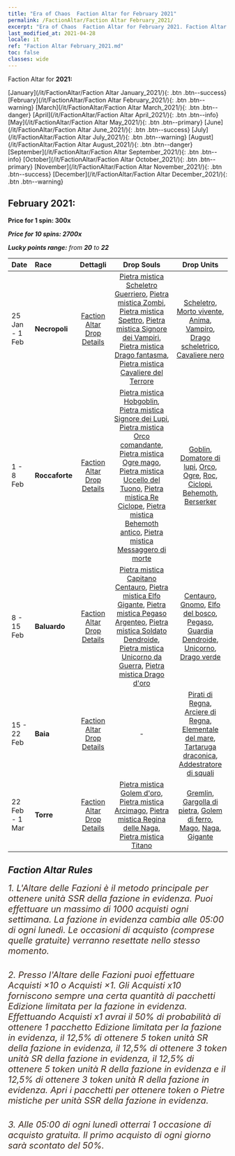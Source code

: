 ```yaml
---
title: "Era of Chaos  Faction Altar for February 2021"
permalink: /FactionAltar/Faction Altar February_2021/
excerpt: "Era of Chaos  Faction Altar for February 2021. Faction Altar is the primary method for obtaining SSR units from the popular faction. Limited to 1,000 purchases each week. The popular faction changes at 05:00 every Monday. Purchase attempts and free purchase attempts will also reset then."
last_modified_at: 2021-04-28
locale: it
ref: "Faction Altar February_2021.md"
toc: false
classes: wide
---
```


  Faction Altar for **2021:**

  [January](/it/FactionAltar/Faction Altar January_2021/){: .btn .btn--success} [February](/it/FactionAltar/Faction Altar February_2021/){: .btn .btn--warning} [March](/it/FactionAltar/Faction Altar March_2021/){: .btn .btn--danger} [April](/it/FactionAltar/Faction Altar April_2021/){: .btn .btn--info} [May](/it/FactionAltar/Faction Altar May_2021/){: .btn .btn--primary} [June](/it/FactionAltar/Faction Altar June_2021/){: .btn .btn--success} [July](/it/FactionAltar/Faction Altar July_2021/){: .btn .btn--warning} [August](/it/FactionAltar/Faction Altar August_2021/){: .btn .btn--danger} [September](/it/FactionAltar/Faction Altar September_2021/){: .btn .btn--info} [October](/it/FactionAltar/Faction Altar October_2021/){: .btn .btn--primary} [November](/it/FactionAltar/Faction Altar November_2021/){: .btn .btn--success} [December](/it/FactionAltar/Faction Altar December_2021/){: .btn .btn--warning} 

## February 2021:

  **Price for 1 spin: 300x** <i class="fas fa-gem"/>

  **Price for 10 spins: 2700x** <i class="fas fa-gem"/>

  **Lucky points range:** from **20** to **22**

  |    Date    |  Race  |  Dettagli  |   Drop Souls   | Drop Units |
  |:-----------|:-------|:---------:|:--------------:|:----------:|
  | 25 Jan - 1 Feb | **Necropoli** | [Faction Altar Drop Details](/it/FactionAltar/DROP_104/) | [Pietra mistica Scheletro Guerriero](/ItemsIT/unt_297/), [Pietra mistica Zombi](/ItemsIT/unt_298/), [Pietra mistica Spettro](/ItemsIT/unt_299/), [Pietra mistica Signore dei Vampiri](/ItemsIT/unt_300/), [Pietra mistica Drago fantasma](/ItemsIT/unt_303/), [Pietra mistica Cavaliere del Terrore](/ItemsIT/unt_302/) | [Scheletro](/ItemsIT/unt_208/), [Morto vivente](/ItemsIT/unt_209/), [Anima](/ItemsIT/unt_210/), [Vampiro](/ItemsIT/unt_211/), [Drago scheletrico](/ItemsIT/unt_214/), [Cavaliere nero](/ItemsIT/unt_213/) | 
  | 1 - 8 Feb | **Roccaforte** | [Faction Altar Drop Details](/it/FactionAltar/DROP_103/) | [Pietra mistica Hobgoblin](/ItemsIT/unt_305/), [Pietra mistica Signore dei Lupi](/ItemsIT/unt_306/), [Pietra mistica Orco comandante](/ItemsIT/unt_307/), [Pietra mistica Ogre mago](/ItemsIT/unt_308/), [Pietra mistica Uccello del Tuono](/ItemsIT/unt_309/), [Pietra mistica Re Ciclope](/ItemsIT/unt_310/), [Pietra mistica Behemoth antico](/ItemsIT/unt_311/), [Pietra mistica Messaggero di morte](/ItemsIT/unt_312/) | [Goblin](/ItemsIT/unt_217/), [Domatore di lupi](/ItemsIT/unt_218/), [Orco](/ItemsIT/unt_219/), [Ogre](/ItemsIT/unt_220/), [Roc](/ItemsIT/unt_221/), [Ciclopi](/ItemsIT/unt_222/), [Behemoth](/ItemsIT/unt_223/), [Berserker](/ItemsIT/unt_224/) | 
  | 8 - 15 Feb | **Baluardo** | [Faction Altar Drop Details](/it/FactionAltar/DROP_102/) | [Pietra mistica Capitano Centauro](/ItemsIT/unt_290/), [Pietra mistica Elfo Gigante](/ItemsIT/unt_291/), [Pietra mistica Pegaso Argenteo](/ItemsIT/unt_292/), [Pietra mistica Soldato Dendroide](/ItemsIT/unt_293/), [Pietra mistica Unicorno da Guerra](/ItemsIT/unt_294/), [Pietra mistica Drago d'oro](/ItemsIT/unt_295/) | [Centauro](/ItemsIT/unt_199/), [Gnomo](/ItemsIT/unt_200/), [Elfo del bosco](/ItemsIT/unt_201/), [Pegaso](/ItemsIT/unt_202/), [Guardia Dendroide](/ItemsIT/unt_203/), [Unicorno](/ItemsIT/unt_204/), [Drago verde](/ItemsIT/unt_205/) | 
  | 15 - 22 Feb | **Baia** | [Faction Altar Drop Details](/it/FactionAltar/DROP_112/) |  - | [Pirati di Regna](/ItemsIT/unt_273/), [Arciere di Regna](/ItemsIT/unt_274/), [Elementale del mare](/ItemsIT/unt_275/), [Tartaruga draconica](/ItemsIT/unt_278/), [Addestratore di squali](/ItemsIT/unt_281/) | 
  | 22 Feb - 1 Mar | **Torre** | [Faction Altar Drop Details](/it/FactionAltar/DROP_106/) | [Pietra mistica Golem d'oro](/ItemsIT/unt_322/), [Pietra mistica Arcimago](/ItemsIT/unt_323/), [Pietra mistica Regina delle Naga](/ItemsIT/unt_325/), [Pietra mistica Titano](/ItemsIT/unt_326/) | [Gremlin](/ItemsIT/unt_235/), [Gargolla di pietra](/ItemsIT/unt_236/), [Golem di ferro](/ItemsIT/unt_237/), [Mago](/ItemsIT/unt_238/), [Naga](/ItemsIT/unt_240/), [Gigante](/ItemsIT/unt_241/) | 




## Faction Altar Rules

  <span style="color: #3c2a1e;font-size:20px">1. L'Altare delle Fazioni è il metodo principale per ottenere unità SSR della fazione in evidenza. Puoi effettuare un massimo di 1000 acquisti ogni settimana. La fazione in evidenza cambia alle 05:00 di ogni lunedì. Le occasioni di acquisto (comprese quelle gratuite) verranno resettate nello stesso momento.</span><br/>

<br/>  <span style="color: #3c2a1e;font-size:20px">2. Presso l'Altare delle Fazioni puoi effettuare Acquisti ×10 o Acquisti ×1. Gli Acquisti x10 forniscono sempre una certa quantità di pacchetti Edizione limitata per la fazione in evidenza. Effettuando Acquisti x1 avrai il 50% di probabilità di ottenere 1 pacchetto Edizione limitata per la fazione in evidenza, il 12,5% di ottenere 5 token unità SR della fazione in evidenza, il 12,5% di ottenere 3 token unità SR della fazione in evidenza, il 12,5% di ottenere 5 token unità R della fazione in evidenza e il 12,5% di ottenere 3 token unità R della fazione in evidenza. Apri i pacchetti per ottenere token o Pietre mistiche per unità SSR della fazione in evidenza.</span>

<br/>  <span style="color: #3c2a1e;font-size:20px">3. Alle 05:00 di ogni lunedì otterrai 1 occasione di acquisto gratuita. Il primo acquisto di ogni giorno sarà scontato del 50%.</span><br/>

<br/>
